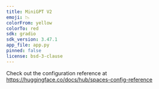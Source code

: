 ```yaml
---
title: MiniGPT V2
emoji: 📉
colorFrom: yellow
colorTo: red
sdk: gradio
sdk_version: 3.47.1
app_file: app.py
pinned: false
license: bsd-3-clause
---
```


Check out the configuration reference at https://huggingface.co/docs/hub/spaces-config-reference
